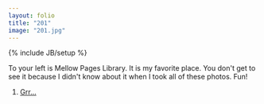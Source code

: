 ```yaml
---
layout: folio
title: "201"
image: "201.jpg"
---
```

{% include JB/setup %}

<div class="copy">
	<p>To your left is Mellow Pages Library. It is my favorite place. You don't get to see it because I didn't know about it when I took all of these photos. Fun!</p>
</div>

<div class="choice">
	<ol>
		<li><a href="202.html">
			Grr...
		</a></li>
	</ol>
</div>